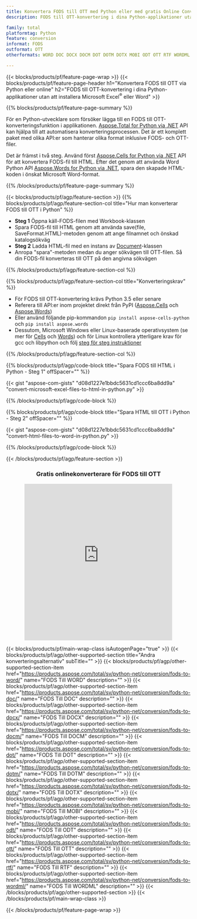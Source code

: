 ```yaml
---
title: Konvertera FODS till OTT med Python eller med gratis Online Converter
description: FODS till OTT-konvertering i dina Python-applikationer utan att använda Microsoft Office eller online. Testa gratis CSV till POT online-omvandlare snabbt innan du integrerar koden. 

family: total
platformtag: Python
feature: conversion
informat: FODS
outformat: OTT
otherformats: WORD DOC DOCX DOCM DOT DOTM DOTX MOBI ODT OTT RTF WORDML

---
```

{{< blocks/products/pf/feature-page-wrap >}}
{{< blocks/products/pf/feature-page-header h1="Konvertera FODS till OTT via Python eller online" h2="FODS till OTT-konvertering i dina Python-applikationer utan att installera Microsoft Excel<sup>&reg;</sup> eller Word" >}}

{{% blocks/products/pf/feature-page-summary %}}

För en Python-utvecklare som försöker lägga till en FODS till OTT-konverteringsfunktion i applikationen. [Aspose.Total for Python via .NET](https://products.aspose.com/total/python-net/) API kan hjälpa till att automatisera konverteringsprocessen. Det är ett komplett paket med olika API:er som hanterar olika format inklusive FODS- och OTT-filer.

Det är främst i två steg. Använd först [Aspose.Cells for Python via .NET](https://products.aspose.com/cells/python-net/) API för att konvertera FODS-fil till HTML. Efter det genom att använda Word Python API [Aspose.Words for Python via .NET](https://products.aspose.com/words/python-net/), spara den skapade HTML-koden i önskat Microsoft Word-format. 

{{% /blocks/products/pf/feature-page-summary %}}

{{< blocks/products/pf/agp/feature-section >}}
{{% blocks/products/pf/agp/feature-section-col title="Hur man konverterar FODS till OTT i Python" %}}
- **Steg 1** Öppna käll-FODS-filen med Workbook-klassen
- Spara FODS-fil till HTML genom att använda save(file, SaveFormat.HTML)-metoden genom att ange filnamnet och önskad katalogsökväg
-  **Steg 2** Ladda HTML-fil med en instans av [Document](https://reference.aspose.com/words/python-net/aspose.words/document/)-klassen
-  Anropa "spara"-metoden medan du anger sökvägen till OTT-filen. Så din FODS-fil konverteras till OTT på den angivna sökvägen

{{% /blocks/products/pf/agp/feature-section-col %}}

{{% blocks/products/pf/agp/feature-section-col title="Konverteringskrav" %}}

- För FODS till OTT-konvertering krävs Python 3.5 eller senare
- Referera till API:er inom projektet direkt från PyPI ([Aspose.Cells](https://pypi.org/project/aspose-cells-python/) och [Aspose.Words](https://pypi.org/project/aspose-words/))
-  Eller använd följande pip-kommandon ```pip install aspose-cells-python``` och ```pip install aspose.words```
-  Dessutom, Microsoft Windows eller Linux-baserade operativsystem (se mer för [Cells](https://docs.aspose.com/cells/python-net/getting-started/#installation) och [Words](https://docs.aspose.com/words/python-net/system-requirements/)) och för Linux kontrollera ytterligare krav för gcc och libpython och följ [steg för steg instruktioner](https://docs.aspose.com/words/python-net/installation/)
 

{{% /blocks/products/pf/agp/feature-section-col %}}

{{% blocks/products/pf/agp/code-block title="Spara FODS till HTML i Python - Steg 1" offSpacer="" %}}

{{< gist "aspose-com-gists" "d08d1227e1bbdc5631cd1ccc6ba8dd9a" "convert-microsoft-excel-files-to-html-in-python.py" >}}

{{% /blocks/products/pf/agp/code-block %}}

{{% blocks/products/pf/agp/code-block title="Spara HTML till OTT i Python - Steg 2" offSpacer="" %}}

{{< gist "aspose-com-gists" "d08d1227e1bbdc5631cd1ccc6ba8dd9a" "convert-html-files-to-word-in-python.py" >}}

{{% /blocks/products/pf/agp/code-block %}}

{{< /blocks/products/pf/agp/feature-section >}}
<div class="container-fluid agp-content bg-white aboutfile box-1 vh100 section nopbtm">
<div class=container>
<div class=row>
<div class="demobox tc col-md-12 padding-0" align="center">

<h3>Gratis onlinekonverterare för FODS till OTT</h3>

<iframe style="border: none; height: 426px;" scrolling="no" src="https://total-conversion-app-65z5r2lp.qa.k8s.dynabic.com/?to=ott&from=fods" id="child-iframe" width="80%"></iframe>

</div></div>
</div></div>

{{< blocks/products/pf/main-wrap-class isAutogenPage="true" >}}
{{< blocks/products/pf/agp/other-supported-section title="Andra konverteringsalternativ" subTitle="" >}}
{{< blocks/products/pf/agp/other-supported-section-item href="https://products.aspose.com/total/sv/python-net/conversion/fods-to-word/" name="FODS Till WORD" description="" >}}
{{< blocks/products/pf/agp/other-supported-section-item href="https://products.aspose.com/total/sv/python-net/conversion/fods-to-doc/" name="FODS Till DOC" description="" >}}
{{< blocks/products/pf/agp/other-supported-section-item href="https://products.aspose.com/total/sv/python-net/conversion/fods-to-docx/" name="FODS Till DOCX" description="" >}}
{{< blocks/products/pf/agp/other-supported-section-item href="https://products.aspose.com/total/sv/python-net/conversion/fods-to-docm/" name="FODS Till DOCM" description="" >}}
{{< blocks/products/pf/agp/other-supported-section-item href="https://products.aspose.com/total/sv/python-net/conversion/fods-to-dot/" name="FODS Till DOT" description="" >}}
{{< blocks/products/pf/agp/other-supported-section-item href="https://products.aspose.com/total/sv/python-net/conversion/fods-to-dotm/" name="FODS Till DOTM" description="" >}}
{{< blocks/products/pf/agp/other-supported-section-item href="https://products.aspose.com/total/sv/python-net/conversion/fods-to-dotx/" name="FODS Till DOTX" description="" >}}
{{< blocks/products/pf/agp/other-supported-section-item href="https://products.aspose.com/total/sv/python-net/conversion/fods-to-mobi/" name="FODS Till MOBI" description="" >}}
{{< blocks/products/pf/agp/other-supported-section-item href="https://products.aspose.com/total/sv/python-net/conversion/fods-to-odt/" name="FODS Till ODT" description="" >}}
{{< blocks/products/pf/agp/other-supported-section-item href="https://products.aspose.com/total/sv/python-net/conversion/fods-to-ott/" name="FODS Till OTT" description="" >}}
{{< blocks/products/pf/agp/other-supported-section-item href="https://products.aspose.com/total/sv/python-net/conversion/fods-to-rtf/" name="FODS Till RTF" description="" >}}
{{< blocks/products/pf/agp/other-supported-section-item href="https://products.aspose.com/total/sv/python-net/conversion/fods-to-wordml/" name="FODS Till WORDML" description="" >}}
{{< /blocks/products/pf/agp/other-supported-section >}}
{{< /blocks/products/pf/main-wrap-class >}}

{{< /blocks/products/pf/feature-page-wrap >}}